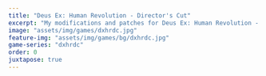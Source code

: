 ```yaml
---
title: "Deus Ex: Human Revolution - Director's Cut"
excerpt: "My modifications and patches for Deus Ex: Human Revolution - Director's Cut: Gold Filter Restoration."
image: "assets/img/games/dxhrdc.jpg"
feature-img: "assets/img/games/bg/dxhrdc.jpg"
game-series: "dxhrdc"
order: 0
juxtapose: true
---
```

